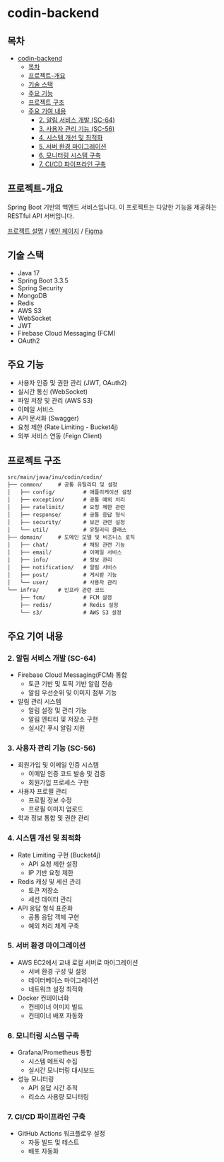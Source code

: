 # codin-backend

## 목차
- [codin-backend](#codin-backend)
    - [목차](#목차)
    - [프로젝트-개요](#프로젝트-개요)
    - [기술 스택](#기술-스택)
    - [주요 기능](#주요-기능)
    - [프로젝트 구조](#프로젝트-구조)
    - [주요 기여 내용](#주요-기여-내용)
        - [2. 알림 서비스 개발 (SC-64)](#2-알림-서비스-개발-sc-64)
        - [3. 사용자 관리 기능 (SC-56)](#3-사용자-관리-기능-sc-56)
        - [4. 시스템 개선 및 최적화](#4-시스템-개선-및-최적화)
        - [5. 서버 환경 마이그레이션](#5-서버-환경-마이그레이션)
        - [6. 모니터링 시스템 구축](#6-모니터링-시스템-구축)
        - [7. CI/CD 파이프라인 구축](#7-cicd-파이프라인-구축)

## 프로젝트-개요
Spring Boot 기반의 백엔드 서비스입니다. 이 프로젝트는 다양한 기능을 제공하는 RESTful API 서버입니다.

[프로젝트 설명](https://github.com/CodIN-INU) / [메인 페이지](https://codin.inu.ac.kr/login) / [Figma](https://www.figma.com/design/Yd7fxwf1Y0LL03i6arejFt/CodIN?node-id=1806-19&t=RCzqo4PNunBsrZSI-1)

## 기술 스택
- Java 17
- Spring Boot 3.3.5
- Spring Security
- MongoDB
- Redis
- AWS S3
- WebSocket
- JWT
- Firebase Cloud Messaging (FCM)
- OAuth2

## 주요 기능
- 사용자 인증 및 권한 관리 (JWT, OAuth2)
- 실시간 통신 (WebSocket)
- 파일 저장 및 관리 (AWS S3)
- 이메일 서비스
- API 문서화 (Swagger)
- 요청 제한 (Rate Limiting - Bucket4j)
- 외부 서비스 연동 (Feign Client)

## 프로젝트 구조
```
src/main/java/inu/codin/codin/
├── common/     # 공통 유틸리티 및 설정
│   ├── config/         # 애플리케이션 설정
│   ├── exception/      # 공통 예외 처리
│   ├── ratelimit/      # 요청 제한 관련
│   ├── response/       # 공통 응답 형식
│   ├── security/       # 보안 관련 설정
│   └── util/           # 유틸리티 클래스
├── domain/     # 도메인 모델 및 비즈니스 로직
│   ├── chat/           # 채팅 관련 기능
│   ├── email/          # 이메일 서비스
│   ├── info/           # 정보 관리
│   ├── notification/   # 알림 서비스
│   ├── post/           # 게시판 기능
│   └── user/           # 사용자 관리
└── infra/      # 인프라 관련 코드
    ├── fcm/            # FCM 설정
    ├── redis/          # Redis 설정
    └── s3/             # AWS S3 설정

```

## 주요 기여 내용

### 2. 알림 서비스 개발 (SC-64)
- Firebase Cloud Messaging(FCM) 통합
    - 토큰 기반 및 토픽 기반 알림 전송
    - 알림 우선순위 및 이미지 첨부 기능
- 알림 관리 시스템
    - 알림 설정 및 관리 기능
    - 알림 엔티티 및 저장소 구현
    - 실시간 푸시 알림 지원

### 3. 사용자 관리 기능 (SC-56)
- 회원가입 및 이메일 인증 시스템
    - 이메일 인증 코드 발송 및 검증
    - 회원가입 프로세스 구현
- 사용자 프로필 관리
    - 프로필 정보 수정
    - 프로필 이미지 업로드
- 학과 정보 통합 및 권한 관리

### 4. 시스템 개선 및 최적화
- Rate Limiting 구현 (Bucket4j)
    - API 요청 제한 설정
    - IP 기반 요청 제한
- Redis 캐싱 및 세션 관리
    - 토큰 저장소
    - 세션 데이터 관리
- API 응답 형식 표준화
    - 공통 응답 객체 구현
    - 예외 처리 체계 구축

### 5. 서버 환경 마이그레이션
- AWS EC2에서 교내 로컬 서버로 마이그레이션
    - 서버 환경 구성 및 설정
    - 데이터베이스 마이그레이션
    - 네트워크 설정 최적화
- Docker 컨테이너화
    - 컨테이너 이미지 빌드
    - 컨테이너 배포 자동화

### 6. 모니터링 시스템 구축
- Grafana/Prometheus 통합
    - 시스템 메트릭 수집
    - 실시간 모니터링 대시보드
- 성능 모니터링
    - API 응답 시간 추적
    - 리소스 사용량 모니터링

### 7. CI/CD 파이프라인 구축
- GitHub Actions 워크플로우 설정
    - 자동 빌드 및 테스트
    - 배포 자동화
